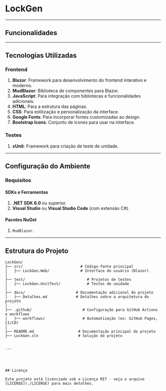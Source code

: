 # LockGen

---

## Funcionalidades

---

## Tecnologias Utilizadas

### Frontend
1. **Blazor**: Framework para desenvolvimento do frontend interativo e moderno.
2. **MudBlazor**: Biblioteca de componentes para Blazor.
3. **JavaScript**: Para integração com bibliotecas e funcionalidades adicionais.
4. **HTML**: Para a estrutura das páginas.
5. **CSS**: Para estilização e personalização da interface.
6. **Google Fonts**: Para incorporar fontes customizadas ao design.
7. **Bootstrap Icons**: Conjunto de ícones para usar na interface.

### Testes
1. **xUnit**: Framework para criação de teste de unidade.

---

## Configuração do Ambiente

### Requisitos

#### SDKs e Ferramentas
1. **.NET SDK 6.0** ou superior.
2. **Visual Studio** ou **Visual Studio Code** (com extensão C#).

#### Pacotes NuGet
1. `MudBlazor`.

---

## Estrutura do Projeto
```plaintext
LockGen/
├── src/                          # Código-fonte principal
│   ├── LockGen.Web/              # Interface do usuário (Blazor)
│  
├── test/                            # Projetos de testes
│   ├── LockGen.UnitTest/            # Testes de unidade
│   
├── docs/                       # Documentação adicional do projeto
│   ├── Detalhes.md             # Detalhes sobre a arquitetura do projeto
│
├── .github/                       # Configuração para GitHub Actions e workflows
│   ├── workflows/                 # Automatização (ex: GitHub Pages, CI/CD)
│
├── README.md                    # Documentação principal do projeto
├── LockGen.sln                  # Solução do projeto


---




## Licença

Este projeto está licenciado sob a Licença MIT - veja o arquivo [LICENSE](./LICENSE) para mais detalhes.